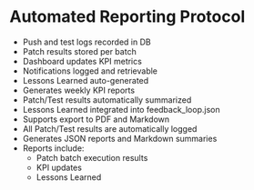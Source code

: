 # Automated Reporting Protocol

- Push and test logs recorded in DB
- Patch results stored per batch
- Dashboard updates KPI metrics
- Notifications logged and retrievable
- Lessons Learned auto-generated
- Generates weekly KPI reports
- Patch/Test results automatically summarized
- Lessons Learned integrated into feedback_loop.json
- Supports export to PDF and Markdown
- All Patch/Test results are automatically logged
- Generates JSON reports and Markdown summaries
- Reports include:
  - Patch batch execution results
  - KPI updates
  - Lessons Learned